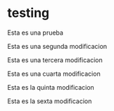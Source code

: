 # testing
Esta es una prueba

Esta es una segunda modificacion

Esta es una tercera modificacion

Esta es una cuarta modificacion

Esta es la quinta modificacion

Esta es la sexta modificacion

